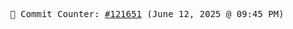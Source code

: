 <p align="center">
    <samp>
        📮 Commit Counter: <a href="https://github.com/Javascript-void0/Javascript-void0/commits/main">#121651</a> (June 12, 2025 @ 09:45 PM)
    </samp>
</p>